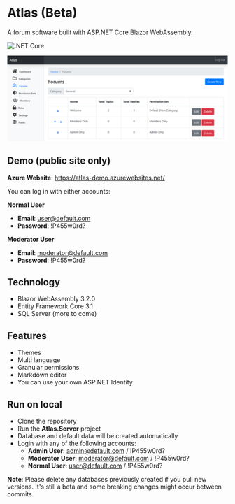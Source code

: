 # Atlas (Beta)
A forum software built with ASP.NET Core Blazor WebAssembly.

![.NET Core](https://github.com/lucabriguglia/Atlas/workflows/.NET%20Core/badge.svg)

![Forums Admin](docs/assets/img/admin-forums.png)

## Demo (public site only)

**Azure Website**: https://atlas-demo.azurewebsites.net/

You can log in with either accounts:

**Normal User**
- **Email**: user@default.com
- **Password**: !P455w0rd?

**Moderator User**
- **Email**: moderator@default.com
- **Password**: !P455w0rd?

## Technology

- Blazor WebAssembly 3.2.0
- Entity Framework Core 3.1
- SQL Server (more to come)

## Features

- Themes
- Multi language
- Granular permissions
- Markdown editor
- You can use your own ASP.NET Identity

## Run on local

- Clone the repository
- Run the **Atlas.Server** project
- Database and default data will be created automatically
- Login with any of the following accounts:
  - **Admin User**: admin@default.com / !P455w0rd?
  - **Moderator User**: moderator@default.com / !P455w0rd?
  - **Normal User**: user@default.com / !P455w0rd?

**Note**: Please delete any databases previously created if you pull new versions. It's still a beta and some breaking changes might occur between commits.

